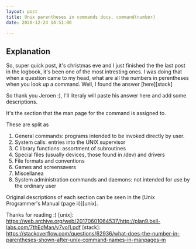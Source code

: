 ```yaml
---
layout: post
title: Unix parentheses in commands docs, command(number) 
date: 2020-12-24 14:51:00

---
```

## Explanation

So, super quick post, it's christmas eve and I just finished the the last post 
in the logbook, it's been one of the most intresting ones. I was doing that 
when a question came to my head, what are all the numbers in perentheses when 
you look up a command. Well, I found the answer [here][stack] 

So thank you Jeroen :), I'll literaly will paste his answer here and add 
some descriptions.

It's the section that the man page for the command is assigned to.

These are split as

1. General commands: programs intended to be invoked directly by user.
2. System calls: entries into the UNIX supervisor
3. C library functions: assortment of subroutines
4. Special files (usually devices, those found in /dev) and drivers
5. File formats and conventions
6. Games and screensavers
7. Miscellanea
8. System administration commands and daemons: not intended for use by the 
ordinary user

Original descriptions of each section can be seen in the 
[Unix Programmer's Manual (page ii)][unix].

Thanks for reading :)
[unix]: https://web.archive.org/web/20170601064537/http://plan9.bell-labs.com/7thEdMan/v7vol1.pdf
[stack]: https://stackoverflow.com/questions/62936/what-does-the-number-in-parentheses-shown-after-unix-command-names-in-manpages-m
